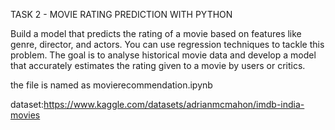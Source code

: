TASK 2 - MOVIE RATING PREDICTION WITH PYTHON

Build a model that predicts the rating of a movie based on features like genre, director, and actors. You can use regression techniques to tackle this problem. The goal is to analyse historical movie data and develop a model that accurately estimates the rating given to a movie by users or critics.

the file is named as movierecommendation.ipynb

dataset:https://www.kaggle.com/datasets/adrianmcmahon/imdb-india-movies
